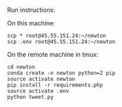 
Run instructions:


On this machine:
```
scp * root@45.55.151.24:~/newton
scp .env root@45.55.151.24:~/newton
```

On the remote machine in tmux:

```
cd newton
conda create -n newton python=2 pip
source activate newton
pip install -r requirements.php
source activate .env
python tweet.py
```